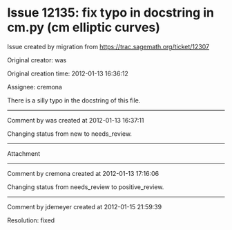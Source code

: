 # Issue 12135: fix typo in docstring in cm.py (cm elliptic curves)

Issue created by migration from https://trac.sagemath.org/ticket/12307

Original creator: was

Original creation time: 2012-01-13 16:36:12

Assignee: cremona

There is a silly typo in the docstring of this file. 


---

Comment by was created at 2012-01-13 16:37:11

Changing status from new to needs_review.


---

Attachment


---

Comment by cremona created at 2012-01-13 17:16:06

Changing status from needs_review to positive_review.


---

Comment by jdemeyer created at 2012-01-15 21:59:39

Resolution: fixed
